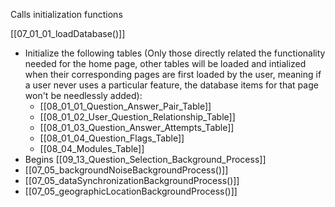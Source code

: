 Calls initialization functions

[[07_01_01_loadDatabase()]]
- Initialize the following tables (Only those directly related the functionality needed for the home page, other tables will be loaded and intialized when their corresponding pages are first loaded by the user, meaning if a user never uses a particular feature, the database items for that page won't be needlessly added):
	- [[08_01_01_Question_Answer_Pair_Table]]
	- [[08_01_02_User_Question_Relationship_Table]]
	- [[08_01_03_Question_Answer_Attempts_Table]]
	- [[08_01_04_Question_Flags_Table]]
	- [[08_04_Modules_Table]]
- Begins [[09_13_Question_Selection_Background_Process]]
- [[07_05_backgroundNoiseBackgroundProcess()]]
- [[07_05_dataSynchronizationBackgroundProcess()]]
- [[07_05_geographicLocationBackgroundProcess()]]

